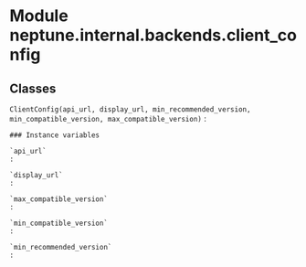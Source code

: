 Module neptune.internal.backends.client_config
==============================================

Classes
-------

`ClientConfig(api_url, display_url, min_recommended_version, min_compatible_version, max_compatible_version)`
:   

    ### Instance variables

    `api_url`
    :

    `display_url`
    :

    `max_compatible_version`
    :

    `min_compatible_version`
    :

    `min_recommended_version`
    :